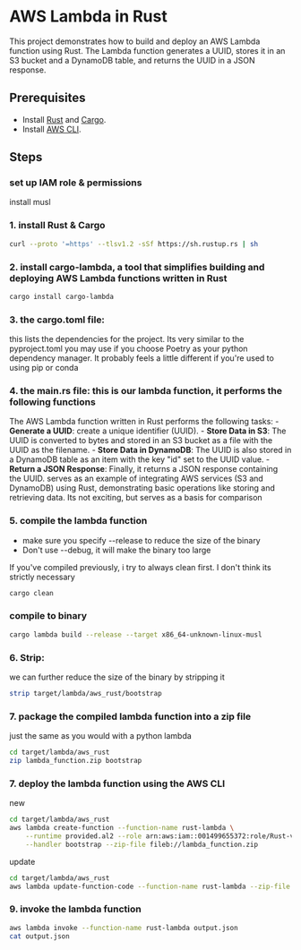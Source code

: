 # AWS Lambda in Rust

This project demonstrates how to build and deploy an AWS Lambda function using Rust. 
The Lambda function generates a UUID, stores it in an S3 bucket and a DynamoDB table, and returns the UUID in a JSON response.

## Prerequisites

- Install [Rust](https://www.rust-lang.org/) and [Cargo](https://doc.rust-lang.org/cargo/).
- Install [AWS CLI](https://aws.amazon.com/cli/).

## Steps

### set up IAM role & permissions

install musl

### 1. install Rust & Cargo
```bash
curl --proto '=https' --tlsv1.2 -sSf https://sh.rustup.rs | sh
```

### 2. install cargo-lambda, a tool that simplifies building and deploying AWS Lambda functions written in Rust

```bash
cargo install cargo-lambda
```

### 3. the cargo.toml file: 
this lists the dependencies for the project. Its very similar to the pyproject.toml you may use if you choose Poetry as 
your python dependency manager. It probably feels a little different if you're used to using pip or conda

### 4. the main.rs file: this is our lambda function, it performs the following functions
The AWS Lambda function written in Rust performs the following tasks:
    - **Generate a UUID**: create a unique identifier (UUID).
    - **Store Data in S3**: The UUID is converted to bytes and stored in an S3 bucket as a file with the UUID as the filename.
    - **Store Data in DynamoDB**: The UUID is also stored in a DynamoDB table as an item with the key "id" set to the UUID value.
    - **Return a JSON Response**: Finally, it returns a JSON response containing the UUID.
serves as an example of integrating AWS services (S3 and DynamoDB) using Rust, demonstrating basic operations like 
storing and retrieving data. Its not exciting, but serves as a basis for comparison

### 5. compile the lambda function
- make sure you specify --release to reduce the size of the binary
- Don't use --debug, it will make the binary too large

If you've compiled previously, i try to always clean first. I don't think its strictly necessary
```bash
cargo clean
```

### compile to binary
```bash
cargo lambda build --release --target x86_64-unknown-linux-musl
```

### 6. Strip: 
we can further reduce the size of the binary by stripping it
```bash
strip target/lambda/aws_rust/bootstrap
```

### 7. package the compiled lambda function into a zip file
just the same as you would with a python lambda

```bash
cd target/lambda/aws_rust
zip lambda_function.zip bootstrap
```

### 7. deploy the lambda function using the AWS CLI
new
```bash
cd target/lambda/aws_rust
aws lambda create-function --function-name rust-lambda \
    --runtime provided.al2 --role arn:aws:iam::001499655372:role/Rust-vs-Python-project \
    --handler bootstrap --zip-file fileb://lambda_function.zip
```

update
```bash
cd target/lambda/aws_rust
aws lambda update-function-code --function-name rust-lambda --zip-file fileb://lambda_function.zip
```

### 9. invoke the lambda function
```bash
aws lambda invoke --function-name rust-lambda output.json
cat output.json
```
